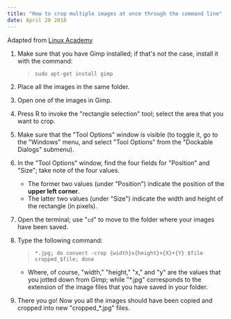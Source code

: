 ```yaml
---
title: "How to crop multiple images at once through the command line"
date: April 20 2018  
---
```


Adapted from [Linux Academy](https://linuxacademy.com/blog/linux/cropping-multiple-images-the-same-way-short-tutorial/)

1. Make sure that you have Gimp installed; if that's not the case, install it with the command:

	> `sudo apt-get install gimp`

1. Place all the images in the same folder.

2. Open one of the images in Gimp.

3. Press R to invoke the "rectangle selection" tool; select the area that you want to crop.

4. Make sure that the "Tool Options" window is visible (to toggle it, go to the "Windows" menu, and select "Tool Options" from the "Dockable Dialogs" submenu).

5. In the "Tool Options" window, find the four fields for "Position" and "Size"; take note of the four values.

	- The former two values (under "Position") indicate the position of the __upper left corner__.
	- The latter two values (under "Size") indicate the width and height of the rectangle (in pixels).

6. Open the terminal; use "`cd`" to move to the folder where your images have been saved.

7. Type the following command:


	> `*.jpg; do convert -crop {width}x{height}+{X}+{Y} $file cropped_$file; done`


	- Where, of course, "width," "height," "x," and "y" are the values that you jotted down from Gimp; while "*.jpg" corresponds to the extension of the image files that you have saved in your folder.

8. There you go! Now you all the images should have been copied and cropped into new "cropped_*.jpg" files.
